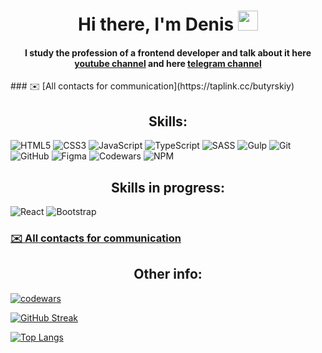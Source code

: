 <h1 align="center">Hi there, I'm Denis<a> 
<img src="https://github.com/blackcater/blackcater/raw/main/images/Hi.gif" height="32"/></h1>
<h4 align="center">I study the profession of a frontend developer and talk about it here <a href="https://youtube.com/@butyrskiy" target="_blank">youtube channel</a> and here <a href="https://t.me/DenisButyrskiy" target="_blank">telegram channel</a></h4>
### ✉️ [All contacts for communication](https://taplink.cc/butyrskiy)

<h2 align="center">Skills:</h2> 

![HTML5](https://img.shields.io/badge/html5-%23E34F26.svg?style=for-the-badge&logo=html5&logoColor=white)
![CSS3](https://img.shields.io/badge/css3-%231572B6.svg?style=for-the-badge&logo=css3&logoColor=white)
![JavaScript](https://img.shields.io/badge/javascript-%23323330.svg?style=for-the-badge&logo=javascript&logoColor=%23F7DF1E)
![TypeScript](https://img.shields.io/badge/typescript-%23007ACC.svg?style=for-the-badge&logo=typescript&logoColor=white)
![SASS](https://img.shields.io/badge/SASS-hotpink.svg?style=for-the-badge&logo=SASS&logoColor=white)
![Gulp](https://img.shields.io/badge/GULP-%23CF4647.svg?style=for-the-badge&logo=gulp&logoColor=white)
![Git](https://img.shields.io/badge/git-%23F05033.svg?style=for-the-badge&logo=git&logoColor=white)
![GitHub](https://img.shields.io/badge/github-%23121011.svg?style=for-the-badge&logo=github&logoColor=white)
![Figma](https://img.shields.io/badge/figma-%23F24E1E.svg?style=for-the-badge&logo=figma&logoColor=white)
![Codewars](https://img.shields.io/badge/Codewars-B1361E?style=for-the-badge&logo=codewars&logoColor=grey)
![NPM](https://img.shields.io/badge/NPM-%23CB3837.svg?style=for-the-badge&logo=npm&logoColor=white)

<h2 align="center">Skills in progress:</h2>

![React](https://img.shields.io/badge/react-%2320232a.svg?style=for-the-badge&logo=react&logoColor=%2361DAFB)
![Bootstrap](https://img.shields.io/badge/bootstrap-%238511FA.svg?style=for-the-badge&logo=bootstrap&logoColor=white)

<h3 align="left"><a href="https://taplink.cc/butyrskiy" target="_blank">✉️ All contacts for communication</a></h3>

<h2 align="center">Other info:</h2>

[![codewars](https://www.codewars.com/users/butyrskiy/badges/small)](https://www.codewars.com/users/butyrskiy)

[![GitHub Streak](http://github-readme-streak-stats.herokuapp.com?user=butyrskiy&theme=github-dark-blue&hide_border=false&border_radius=4.0)](https://git.io/streak-stats)

[![Top Langs](https://github-readme-stats.vercel.app/api/top-langs/?username=butyrskiy&layout=compact&theme=github_dark)
](https://github.com/anuraghazra/github-readme-stats)



<!--
**butyrskiy/butyrskiy** is a ✨ _special_ ✨ repository because its `README.md` (this file) appears on your GitHub profile.

Here are some ideas to get you started:

- 🔭 I’m currently working on ...
- 🌱 I’m currently learning ...
- 👯 I’m looking to collaborate on ...
- 🤔 I’m looking for help with ...
- 💬 Ask me about ...
- 📫 How to reach me: ...
- 😄 Pronouns: ...
- ⚡ Fun fact: ...
-->
